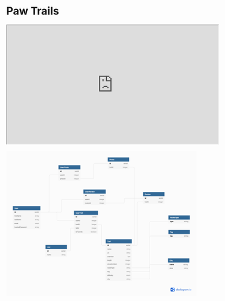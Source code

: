 # Paw Trails

<iframe width="560" height="315" src='https://dbdiagram.io/embed/5f6f53997da1ea736e2f71d4'> </iframe>

![](pawtrails.png)
